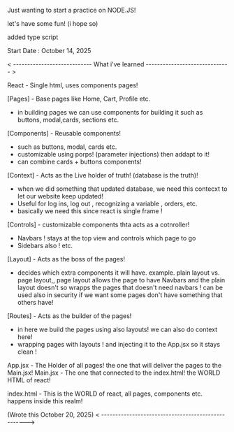 Just wanting to start a practice on NODE.JS!

let's have some fun! (i hope so)

added type script

Start Date : October 14, 2025

< ---------------------------- What i've learned ------------------------------ >

React - Single html, uses components pages!

[Pages] - Base pages like Home, Cart, Profile etc.
- in building pages we can use components for building it such as buttons, modal,cards, sections etc.

[Components] - Reusable components!
- such as buttons, modal, cards etc.
- customizable using porps! (parameter injections) then addapt to it!
- can combine cards + buttons components!

[Context] - Acts as the Live holder of truth! (database is the truth)!
- when we did something that updated database, we need this contecxt to let our website keep updated!
- Useful for log ins, log out , recognizing a variable , orders, etc.
- basically we need this since react is single frame !

[Controls] - customizable components thta acts as a cotnroller!
- Navbars ! stays at the top view and controls which page to go
- Sidebars also ! etc.

[Layout] - Acts as the boss of the pages! 
- decides which extra components it will have.
example. plain layout vs. page layout,, page layout allows the page to have Navbars
and the plain layout doesn't so wrapps the pages that doesn't need navbars ! 
can be used also in security if we want some pages don't have something that others have!

[Routes] - Acts as the builder of the pages!
- in here we build the pages using also layouts! we can also do context here! 
- wrapping pages with layouts ! and injecting it to the App.jsx so it stays clean !

App.jsx - The Holder of all pages! the one that will deliver the pages to the Main.jsx!
Main.jsx - The one that connected to the index.html! the WORLD HTML of react!

index.html - This is the WORLD of react, all pages, components etc. happens inside this realm!  

(Wrote this October 20, 2025) < --------------------------------------------------->